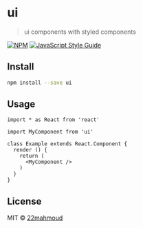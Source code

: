 # ui

> ui components with styled components

[![NPM](https://img.shields.io/npm/v/ui.svg)](https://www.npmjs.com/package/ui) [![JavaScript Style Guide](https://img.shields.io/badge/code_style-standard-brightgreen.svg)](https://standardjs.com)

## Install

```bash
npm install --save ui
```

## Usage

```tsx
import * as React from 'react'

import MyComponent from 'ui'

class Example extends React.Component {
  render () {
    return (
      <MyComponent />
    )
  }
}
```

## License

MIT © [22mahmoud](https://github.com/22mahmoud)
